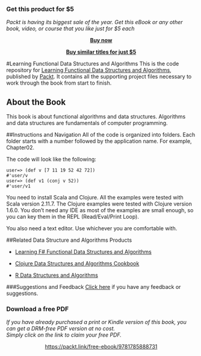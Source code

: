 
### Get this product for $5

<i>Packt is having its biggest sale of the year. Get this eBook or any other book, video, or course that you like just for $5 each</i>


<b><p align='center'>[Buy now](https://packt.link/9781783558476)</p></b>


<b><p align='center'>[Buy similar titles for just $5](https://subscription.packtpub.com/search)</p></b>


#Learning Functional Data Structures and Algorithms
This is the code repository for [Learning Functional Data Structures and Algorithms](https://www.packtpub.com/application-development/learning-functional-data-structures-and-algorithms?utm_source=github&utm_medium=repository&utm_campaign=9781785888731), published by [Packt](https://www.packtpub.com/?utm_source=github). It contains all the supporting project files necessary to work through the book from start to finish.
## About the Book
This book is about functional algorithms and data structures. Algorithms and data structures are fundamentals of computer programming.

##Instructions and Navigation
All of the code is organized into folders. Each folder starts with a number followed by the application name. For example, Chapter02.



The code will look like the following:
```
user=> (def v [7 11 19 52 42 72]) 
#'user/v 
user=> (def v1 (conj v 52)) 
#'user/v1 
```

You need to install Scala and Clojure. All the examples were tested with Scala version 2.11.7.  The Clojure examples were tested with Clojure version 1.6.0. You don’t need any IDE as most of the examples are small enough, so you can key them in the REPL (Read/Eval/Print Loop).

You also need a text editor. Use whichever you are comfortable with.

##Related Data Structure and Algorithms Products
* [Learning F# Functional Data Structures and Algorithms](https://www.packtpub.com/application-development/learning-f-functional-data-structures-and-algorithms?utm_source=github&utm_medium=repository&utm_campaign=9781783558476)

* [Clojure Data Structures and Algorithms Cookbook](https://www.packtpub.com/application-development/clojure-data-structures-and-algorithms-cookbook?utm_source=github&utm_medium=repository&utm_campaign=9781785281457)

* [R Data Structures and Algorithms](https://www.packtpub.com/application-development/r-data-structures-and-algorithms?utm_source=github&utm_medium=repository&utm_campaign=9781786465153)

###Suggestions and Feedback
[Click here](https://docs.google.com/forms/d/e/1FAIpQLSe5qwunkGf6PUvzPirPDtuy1Du5Rlzew23UBp2S-P3wB-GcwQ/viewform) if you have any feedback or suggestions.
### Download a free PDF

 <i>If you have already purchased a print or Kindle version of this book, you can get a DRM-free PDF version at no cost.<br>Simply click on the link to claim your free PDF.</i>
<p align="center"> <a href="https://packt.link/free-ebook/9781785888731">https://packt.link/free-ebook/9781785888731 </a> </p>